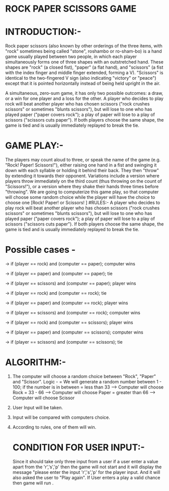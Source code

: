 # ROCK PAPER SCISSORS GAME

# INTRODUCTION:-
Rock paper scissors (also known by other orderings of the three items, with "rock" sometimes being called "stone", roshambo or ro-sham-bo) is a hand game usually played between two people, in which each player simultaneously forms one of three shapes with an outstretched hand. These shapes are "rock" (a closed fist), "paper" (a flat hand), and "scissors" (a fist with the index finger and middle finger extended, forming a V). "Scissors" is identical to the two-fingered V sign (also indicating "victory" or "peace") except that it is pointed horizontally instead of being held upright in the air.

A simultaneous, zero-sum game, it has only two possible outcomes: a draw, or a win for one player and a loss for the other. A player who decides to play rock will beat another player who has chosen scissors ("rock crushes scissors" or sometimes "blunts scissors"), but will lose to one who has played paper ("paper covers rock"); a play of paper will lose to a play of scissors ("scissors cuts paper"). If both players choose the same shape, the game is tied and is usually immediately replayed to break the tie.
# GAME PLAY:-
The players may count aloud to three, or speak the name of the game (e.g. "Rock! Paper! Scissors!"), either raising one hand in a fist and swinging it down with each syllable or holding it behind their back. They then "throw" by extending it towards their opponent. Variations include a version where players throw immediately on the third count (thus throwing on the count of "Scissors!"), or a version where they shake their hands three times before "throwing". We are going to computerize this game play, so that computer will choose some random choice while the player will have the choice to choose one [Rock! Paper! or Scissors! ]
#RULES:-
A player who decides to play rock will beat another player who has chosen scissors ("rock crushes scissors" or sometimes "blunts scissors"), but will lose to one who has played paper ("paper covers rock"); a play of paper will lose to a play of scissors ("scissors cuts paper"). If both players choose the same shape, the game is tied and is usually immediately replayed to break the tie.
# Possible cases -

-> if (player == rock) and (computer == paper); computer wins    

-> if (player == paper) and (computer == paper); tie

-> if (player == scissors) and (computer == paper); player wins

-> if (player == rock) and (computer == rock); tie

-> if (player == paper) and (computer == rock); player wins

-> if (player == scissors) and (computer == rock); computer wins

-> if (player == rock) and (computer == scissors); player wins

-> if (player == paper) and (computer == scissors); computer wins

-> if (player == scissors) and (computer == scissors); tie
# ALGORITHM:-
1. The computer will choose a random choice between "Rock", "Paper" and "Scissor". Logic - = We will generate a random number between 1 - 100; if the number is in between = less than 33 --> Computer will choose Rock = 33 - 66 --> Computer will choose Paper = greater than 66 --> Computer will choose Scissor

2. User Input will be taken.

3. Input will be compared with computers choice.

4. According to rules, one of them will win.
   # CONDITION FOR USER INPUT:-
   Since it should take only three input from a user if a user enter a value apart from the 'r','s','p' then the game will not start and it will display the message "please enter the input 'r','s','p' for the player input. And it will also asked the user to "Play again".
   If User enters a play a valid chance then game will run .  
